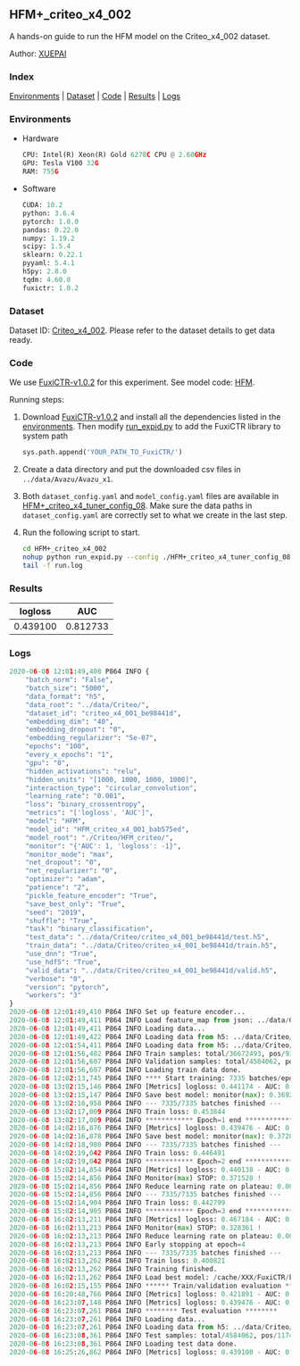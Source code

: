 ## HFM+_criteo_x4_002

A hands-on guide to run the HFM model on the Criteo_x4_002 dataset.

Author: [XUEPAI](https://github.com/xue-pai)

### Index
[Environments](#Environments) | [Dataset](#Dataset) | [Code](#Code) | [Results](#Results) | [Logs](#Logs)

### Environments
+ Hardware

  ```python
  CPU: Intel(R) Xeon(R) Gold 6278C CPU @ 2.60GHz
  GPU: Tesla V100 32G
  RAM: 755G

  ```

+ Software

  ```python
  CUDA: 10.2
  python: 3.6.4
  pytorch: 1.0.0
  pandas: 0.22.0
  numpy: 1.19.2
  scipy: 1.5.4
  sklearn: 0.22.1
  pyyaml: 5.4.1
  h5py: 2.8.0
  tqdm: 4.60.0
  fuxictr: 1.0.2
  ```

### Dataset
Dataset ID: [Criteo_x4_002](https://github.com/openbenchmark/BARS/blob/master/ctr_prediction/datasets/Criteo/README.md#Criteo_x4_002). Please refer to the dataset details to get data ready.

### Code

We use [FuxiCTR-v1.0.2](fuxictr_url) for this experiment. See model code: [HFM](https://github.com/xue-pai/FuxiCTR/blob/v1.0.2/fuxictr/pytorch/models/HFM.py).

Running steps:

1. Download [FuxiCTR-v1.0.2](fuxictr_url) and install all the dependencies listed in the [environments](#environments). Then modify [run_expid.py](./run_expid.py#L5) to add the FuxiCTR library to system path
    
    ```python
    sys.path.append('YOUR_PATH_TO_FuxiCTR/')
    ```

2. Create a data directory and put the downloaded csv files in `../data/Avazu/Avazu_x1`.

3. Both `dataset_config.yaml` and `model_config.yaml` files are available in [HFM+_criteo_x4_tuner_config_08](./HFM+_criteo_x4_tuner_config_08). Make sure the data paths in `dataset_config.yaml` are correctly set to what we create in the last step.

4. Run the following script to start.

    ```bash
    cd HFM+_criteo_x4_002
    nohup python run_expid.py --config ./HFM+_criteo_x4_tuner_config_08 --expid HFM_criteo_x4_001_0d1cce33 --gpu 0 > run.log &
    tail -f run.log
    ```

### Results

| logloss | AUC  |
|:--------------------:|:--------------------:|
| 0.439100 | 0.812733  |


### Logs
```python
2020-06-08 12:01:49,408 P864 INFO {
    "batch_norm": "False",
    "batch_size": "5000",
    "data_format": "h5",
    "data_root": "../data/Criteo/",
    "dataset_id": "criteo_x4_001_be98441d",
    "embedding_dim": "40",
    "embedding_dropout": "0",
    "embedding_regularizer": "5e-07",
    "epochs": "100",
    "every_x_epochs": "1",
    "gpu": "0",
    "hidden_activations": "relu",
    "hidden_units": "[1000, 1000, 1000, 1000]",
    "interaction_type": "circular_convolution",
    "learning_rate": "0.001",
    "loss": "binary_crossentropy",
    "metrics": "['logloss', 'AUC']",
    "model": "HFM",
    "model_id": "HFM_criteo_x4_001_bab575ed",
    "model_root": "./Criteo/HFM_criteo/",
    "monitor": "{'AUC': 1, 'logloss': -1}",
    "monitor_mode": "max",
    "net_dropout": "0",
    "net_regularizer": "0",
    "optimizer": "adam",
    "patience": "2",
    "pickle_feature_encoder": "True",
    "save_best_only": "True",
    "seed": "2019",
    "shuffle": "True",
    "task": "binary_classification",
    "test_data": "../data/Criteo/criteo_x4_001_be98441d/test.h5",
    "train_data": "../data/Criteo/criteo_x4_001_be98441d/train.h5",
    "use_dnn": "True",
    "use_hdf5": "True",
    "valid_data": "../data/Criteo/criteo_x4_001_be98441d/valid.h5",
    "verbose": "0",
    "version": "pytorch",
    "workers": "3"
}
2020-06-08 12:01:49,410 P864 INFO Set up feature encoder...
2020-06-08 12:01:49,411 P864 INFO Load feature_map from json: ../data/Criteo/criteo_x4_001_be98441d/feature_map.json
2020-06-08 12:01:49,411 P864 INFO Loading data...
2020-06-08 12:01:49,422 P864 INFO Loading data from h5: ../data/Criteo/criteo_x4_001_be98441d/train.h5
2020-06-08 12:01:54,411 P864 INFO Loading data from h5: ../data/Criteo/criteo_x4_001_be98441d/valid.h5
2020-06-08 12:01:56,482 P864 INFO Train samples: total/36672493, pos/9396350, neg/27276143, ratio/25.62%
2020-06-08 12:01:56,607 P864 INFO Validation samples: total/4584062, pos/1174544, neg/3409518, ratio/25.62%
2020-06-08 12:01:56,607 P864 INFO Loading train data done.
2020-06-08 12:02:13,745 P864 INFO **** Start training: 7335 batches/epoch ****
2020-06-08 13:02:15,146 P864 INFO [Metrics] logloss: 0.441174 - AUC: 0.810458
2020-06-08 13:02:15,147 P864 INFO Save best model: monitor(max): 0.369283
2020-06-08 13:02:16,958 P864 INFO --- 7335/7335 batches finished ---
2020-06-08 13:02:17,009 P864 INFO Train loss: 0.453844
2020-06-08 13:02:17,009 P864 INFO ************ Epoch=1 end ************
2020-06-08 14:02:16,876 P864 INFO [Metrics] logloss: 0.439476 - AUC: 0.812352
2020-06-08 14:02:16,878 P864 INFO Save best model: monitor(max): 0.372876
2020-06-08 14:02:18,980 P864 INFO --- 7335/7335 batches finished ---
2020-06-08 14:02:19,042 P864 INFO Train loss: 0.446491
2020-06-08 14:02:19,042 P864 INFO ************ Epoch=2 end ************
2020-06-08 15:02:14,854 P864 INFO [Metrics] logloss: 0.440138 - AUC: 0.811659
2020-06-08 15:02:14,856 P864 INFO Monitor(max) STOP: 0.371520 !
2020-06-08 15:02:14,856 P864 INFO Reduce learning rate on plateau: 0.000100
2020-06-08 15:02:14,856 P864 INFO --- 7335/7335 batches finished ---
2020-06-08 15:02:14,904 P864 INFO Train loss: 0.442799
2020-06-08 15:02:14,905 P864 INFO ************ Epoch=3 end ************
2020-06-08 16:02:13,211 P864 INFO [Metrics] logloss: 0.467184 - AUC: 0.795545
2020-06-08 16:02:13,213 P864 INFO Monitor(max) STOP: 0.328361 !
2020-06-08 16:02:13,213 P864 INFO Reduce learning rate on plateau: 0.000010
2020-06-08 16:02:13,213 P864 INFO Early stopping at epoch=4
2020-06-08 16:02:13,213 P864 INFO --- 7335/7335 batches finished ---
2020-06-08 16:02:13,262 P864 INFO Train loss: 0.400821
2020-06-08 16:02:13,262 P864 INFO Training finished.
2020-06-08 16:02:13,262 P864 INFO Load best model: /cache/XXX/FuxiCTR/benchmarks/Criteo/HFM_criteo/criteo_x4_001_be98441d/HFM_criteo_x4_001_bab575ed_model.ckpt
2020-06-08 16:02:15,155 P864 INFO ****** Train/validation evaluation ******
2020-06-08 16:20:48,766 P864 INFO [Metrics] logloss: 0.421891 - AUC: 0.831043
2020-06-08 16:23:07,148 P864 INFO [Metrics] logloss: 0.439476 - AUC: 0.812352
2020-06-08 16:23:07,261 P864 INFO ******** Test evaluation ********
2020-06-08 16:23:07,261 P864 INFO Loading data...
2020-06-08 16:23:07,261 P864 INFO Loading data from h5: ../data/Criteo/criteo_x4_001_be98441d/test.h5
2020-06-08 16:23:08,361 P864 INFO Test samples: total/4584062, pos/1174544, neg/3409518, ratio/25.62%
2020-06-08 16:23:08,361 P864 INFO Loading test data done.
2020-06-08 16:25:26,862 P864 INFO [Metrics] logloss: 0.439100 - AUC: 0.812733

```
